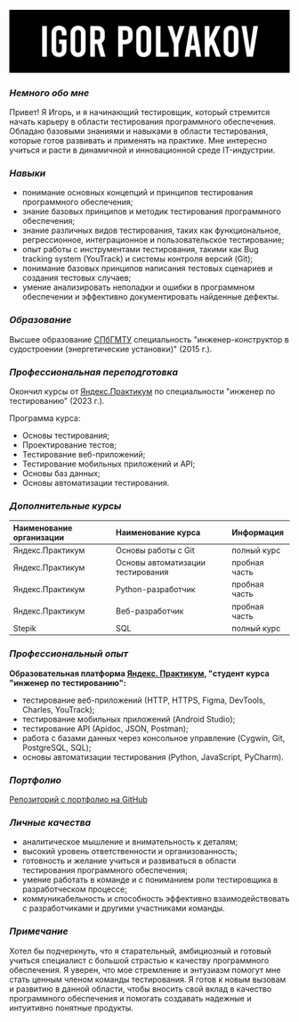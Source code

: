 [![Header](https://github.com/igorpolykov/igorpolykov/blob/master/pictures/Igor%20Polyakov.png)](https://github.com/igorpolykov)

### *Немного обо мне*

Привет! Я Игорь, и я начинающий тестировщик, который стремится начать карьеру в области тестирования программного обеспечения. Обладаю базовыми знаниями и навыками в области тестирования, которые готов развивать и применять на практике. Мне интересно учиться и расти в динамичной и инновационной среде IT-индустрии.

### *Навыки*

- понимание основных концепций и принципов тестирования программного обеспечения;
- знание базовых принципов и методик тестирования программного обеспечения;
- знание различных видов тестирования, таких как функциональное, регрессионное, интеграционное и пользовательское тестирование;
- опыт работы с инструментами тестирования, такими как Bug tracking system (YouTrack) и системы контроля версий (Git);
- понимание базовых принципов написания тестовых сценариев и создания тестовых случаев;
- умение анализировать неполадки и ошибки в программном обеспечении и эффективно документировать найденные дефекты.

### *Образование*

Высшее образование [СПбГМТУ][2] специальность "инженер-конструктор в судостроении
(энергетические установки)" (2015 г.).

### *Профессиональная переподготовка*

Окончил курсы от [Яндекс.Практикум][1] по специальности "инженер по тестированию" (2023 г.).

Программа курса:

- Основы тестирования;
- Проектирование тестов;
- Тестирование веб-приложений;
- Тестирование мобильных приложений и API;
- Основы баз данных;
- Основы автоматизации тестирования.

### *Дополнительные курсы*

| Наименование организации  | Наименование курса                | Информация                |
|:------------------------- |:----------------------------------|:------------------------- |
| Яндекс.Практикум          | Основы работы с Git               | полный курс               |
| Яндекс.Практикум          | Основы автоматизации тестирования | пробная часть             |
| Яндекс.Практикум          | Python-разработчик                | пробная часть             |
| Яндекс.Практикум          | Веб-разработчик                   | пробная часть             |
| Stepik                    | SQL                               | полный курс               |

### *Профессиональный опыт*

**Образовательная платформа [Яндекс. Практикум][1], "cтудент курса "инженер по тестированию":**

- тестирование веб-приложений (НТТР, НТТPS, Figma, DevTools, Charles, YouTrack);
- тестирование мобильных приложений (Android Studio);
- тестирование API (Apidoc, JSON, Postman);
- работа с базами данных через консольное управление (Cygwin, Git, PostgreSQL, SQL);
- основы автоматизации тестирования (Python, JavaScript, PyCharm).

### *Портфолио*

[Репозиторий с портфолио на GitHub][3]

### *Личные качества*

- аналитическое мышление и внимательность к деталям;
- высокий уровень ответственности и организованность;
- готовность и желание учиться и развиваться в области тестирования программного обеспечения;
- умение работать в команде и с пониманием роли тестировщика в разработческом процессе;
- коммуникабельность и способность эффективно взаимодействовать с разработчиками и другими участниками команды.

### *Примечание*

Хотел бы подчеркнуть, что я старательный, амбициозный и готовый учиться специалист с большой страстью к качеству программного обеспечения.
Я уверен, что мое стремление и энтузиазм помогут мне стать ценным членом команды тестирования. Я готов к новым вызовам и развитию в данной области,
чтобы вносить свой вклад в качество программного обеспечения и помогать создавать надежные и интуитивно понятные продукты.

[1]: https://practicum.yandex.ru
[2]: https://www.smtu.ru
[3]: https://github.com/igorpolykov/portfolio